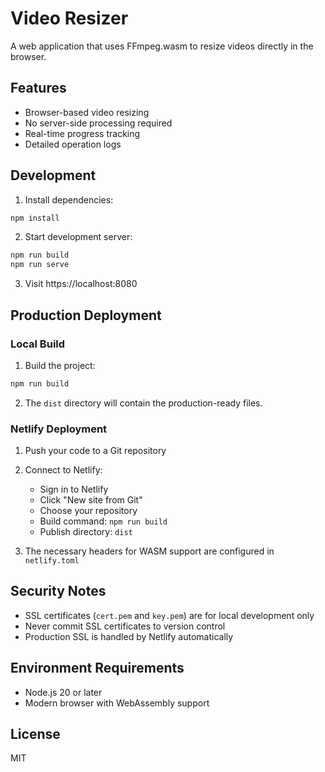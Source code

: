 # Video Resizer

A web application that uses FFmpeg.wasm to resize videos directly in the browser.

## Features

- Browser-based video resizing
- No server-side processing required
- Real-time progress tracking
- Detailed operation logs

## Development

1. Install dependencies:
```bash
npm install
```

2. Start development server:
```bash
npm run build
npm run serve
```

3. Visit https://localhost:8080

## Production Deployment

### Local Build

1. Build the project:
```bash
npm run build
```

2. The `dist` directory will contain the production-ready files.

### Netlify Deployment

1. Push your code to a Git repository

2. Connect to Netlify:
   - Sign in to Netlify
   - Click "New site from Git"
   - Choose your repository
   - Build command: `npm run build`
   - Publish directory: `dist`

3. The necessary headers for WASM support are configured in `netlify.toml`

## Security Notes

- SSL certificates (`cert.pem` and `key.pem`) are for local development only
- Never commit SSL certificates to version control
- Production SSL is handled by Netlify automatically

## Environment Requirements

- Node.js 20 or later
- Modern browser with WebAssembly support

## License

MIT 